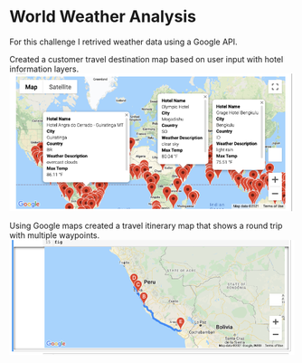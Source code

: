 # World Weather Analysis
For this challenge I retrived weather data using a Google API.


Created a customer travel destination map based on user input with hotel information layers.
![](Vacation_Search/WeatherPy_vacation_map.png) 


Using Google maps created a travel itinerary map that shows a round trip with multiple waypoints. 
![](Vacation_Itinerary/WeatherPy_travel_map.png)
